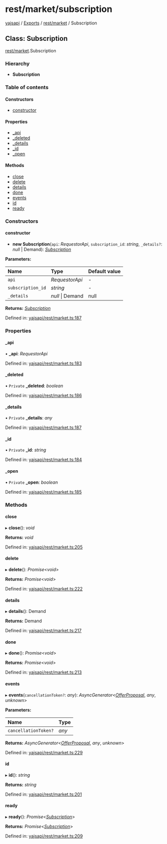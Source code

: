 # rest/market/subscription

[yajsapi](https://github.com/golemfactory/yagna-docs/tree/9699eb3e934dbc2c15063c37bc7a317a2c47fef4/yajsapi/README.md) / [Exports](https://github.com/golemfactory/yagna-docs/tree/9699eb3e934dbc2c15063c37bc7a317a2c47fef4/yajsapi/modules.md) / [rest/market](../yajsapi-2/rest_market.md) / Subscription

## Class: Subscription

[rest/market](../yajsapi-2/rest_market.md).Subscription

### Hierarchy

* **Subscription**

### Table of contents

#### Constructors

* [constructor](rest_market.subscription.md#constructor)

#### Properties

* [\_api](rest_market.subscription.md#_api)
* [\_deleted](rest_market.subscription.md#_deleted)
* [\_details](rest_market.subscription.md#_details)
* [\_id](rest_market.subscription.md#_id)
* [\_open](rest_market.subscription.md#_open)

#### Methods

* [close](rest_market.subscription.md#close)
* [delete](rest_market.subscription.md#delete)
* [details](rest_market.subscription.md#details)
* [done](rest_market.subscription.md#done)
* [events](rest_market.subscription.md#events)
* [id](rest_market.subscription.md#id)
* [ready](rest_market.subscription.md#ready)

### Constructors

#### constructor

+ **new Subscription**\(`api`: _RequestorApi_, `subscription_id`: _string_, `_details?`: _null_ \| Demand\): [_Subscription_](rest_market.subscription.md)

**Parameters:**

| Name | Type | Default value |
| :--- | :--- | :--- |
| `api` | _RequestorApi_ | - |
| `subscription_id` | _string_ | - |
| `_details` | _null_ \| Demand | null |

**Returns:** [_Subscription_](rest_market.subscription.md)

Defined in: [yajsapi/rest/market.ts:187](https://github.com/golemfactory/yajsapi/blob/0a8d8c8/yajsapi/rest/market.ts#L187)

### Properties

#### \_api

• **\_api**: _RequestorApi_

Defined in: [yajsapi/rest/market.ts:183](https://github.com/golemfactory/yajsapi/blob/0a8d8c8/yajsapi/rest/market.ts#L183)

#### \_deleted

• `Private` **\_deleted**: _boolean_

Defined in: [yajsapi/rest/market.ts:186](https://github.com/golemfactory/yajsapi/blob/0a8d8c8/yajsapi/rest/market.ts#L186)

#### \_details

• `Private` **\_details**: _any_

Defined in: [yajsapi/rest/market.ts:187](https://github.com/golemfactory/yajsapi/blob/0a8d8c8/yajsapi/rest/market.ts#L187)

#### \_id

• `Private` **\_id**: _string_

Defined in: [yajsapi/rest/market.ts:184](https://github.com/golemfactory/yajsapi/blob/0a8d8c8/yajsapi/rest/market.ts#L184)

#### \_open

• `Private` **\_open**: _boolean_

Defined in: [yajsapi/rest/market.ts:185](https://github.com/golemfactory/yajsapi/blob/0a8d8c8/yajsapi/rest/market.ts#L185)

### Methods

#### close

▸ **close**\(\): _void_

**Returns:** _void_

Defined in: [yajsapi/rest/market.ts:205](https://github.com/golemfactory/yajsapi/blob/0a8d8c8/yajsapi/rest/market.ts#L205)

#### delete

▸ **delete**\(\): _Promise_&lt;_void_&gt;

**Returns:** _Promise_&lt;_void_&gt;

Defined in: [yajsapi/rest/market.ts:222](https://github.com/golemfactory/yajsapi/blob/0a8d8c8/yajsapi/rest/market.ts#L222)

#### details

▸ **details**\(\): Demand

**Returns:** Demand

Defined in: [yajsapi/rest/market.ts:217](https://github.com/golemfactory/yajsapi/blob/0a8d8c8/yajsapi/rest/market.ts#L217)

#### done

▸ **done**\(\): _Promise_&lt;_void_&gt;

**Returns:** _Promise_&lt;_void_&gt;

Defined in: [yajsapi/rest/market.ts:213](https://github.com/golemfactory/yajsapi/blob/0a8d8c8/yajsapi/rest/market.ts#L213)

#### events

▸ **events**\(`cancellationToken?`: _any_\): _AsyncGenerator_&lt;[_OfferProposal_](rest_market.offerproposal.md), _any_, _unknown_&gt;

**Parameters:**

| Name | Type |
| :--- | :--- |
| `cancellationToken?` | _any_ |

**Returns:** _AsyncGenerator_&lt;[_OfferProposal_](rest_market.offerproposal.md), _any_, _unknown_&gt;

Defined in: [yajsapi/rest/market.ts:229](https://github.com/golemfactory/yajsapi/blob/0a8d8c8/yajsapi/rest/market.ts#L229)

#### id

▸ **id**\(\): _string_

**Returns:** _string_

Defined in: [yajsapi/rest/market.ts:201](https://github.com/golemfactory/yajsapi/blob/0a8d8c8/yajsapi/rest/market.ts#L201)

#### ready

▸ **ready**\(\): _Promise_&lt;[_Subscription_](rest_market.subscription.md)&gt;

**Returns:** _Promise_&lt;[_Subscription_](rest_market.subscription.md)&gt;

Defined in: [yajsapi/rest/market.ts:209](https://github.com/golemfactory/yajsapi/blob/0a8d8c8/yajsapi/rest/market.ts#L209)

